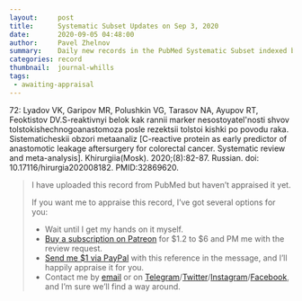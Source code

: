 ```yaml
---
layout:     post
title:      Systematic Subset Updates on Sep 3, 2020
date:       2020-09-05 04:48:00
author:     Pavel Zhelnov
summary:    Daily new records in the PubMed Systematic Subset indexed by Sep 3, 2020.
categories: record
thumbnail:  journal-whills
tags:
 - awaiting-appraisal
---
```


72: Lyadov VK, Garipov MR, Polushkin VG, Tarasov NA, Ayupov RT, Feoktistov DV.S-reaktivnyi belok kak rannii marker nesostoyatel'nosti shvov tolstokishechnogoanastomoza posle rezektsii tolstoi kishki po povodu raka. Sistematicheskii obzori metaanaliz [C-reactive protein as early predictor of anastomotic leakage aftersurgery for colorectal cancer. Systematic review and meta-analysis]. Khirurgiia(Mosk). 2020;(8):82-87. Russian. doi: 10.17116/hirurgia202008182. PMID:32869620.

> I have uploaded this record from PubMed but haven’t appraised it yet.
>
> If you want me to appraise this record, I’ve got several options for you:
> * Wait until I get my hands on it myself.
> * [Buy a subscription on Patreon](https://patreon.com/zheln) for $1.2 to $6 and PM me with the review request.
> * [Send me $1 via PayPal](https://paypal.me/pjelnov) with this reference in the message, and I’ll happily appraise it for you.
> * Contact me by [email](mailto:pavel@zheln.com) or on [Telegram](https://t.me/drzhelnov)/[Twitter](https://twitter.com/drzhelnov)/[Instagram](https://instagram.com/igzheln)/[Facebook](https://facebook.com/drzhelnov), and I’m sure we’ll find a way around.
